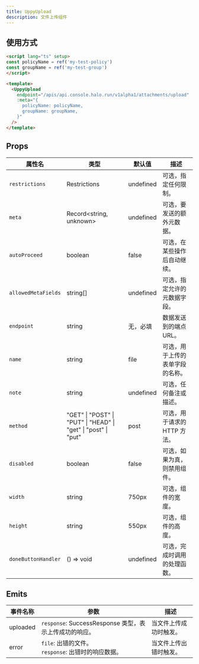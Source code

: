 ```yaml
---
title: UppyUpload
description: 文件上传组件
---
```


## 使用方式

```html
<script lang="ts" setup>
const policyName = ref('my-test-policy')
const groupName = ref('my-test-group')
</script>

<template>
  <UppyUpload
    endpoint="/apis/api.console.halo.run/v1alpha1/attachments/upload"
    :meta="{
      policyName: policyName,
      groupName: groupName,
    }"
  />
</template>
```

## Props

| 属性名              | 类型                                                           | 默认值    | 描述                           |
|---------------------|----------------------------------------------------------------|-----------|------------------------------|
| `restrictions`      | Restrictions                                                   | undefined | 可选，指定任何限制。             |
| `meta`              | Record\<string, unknown\>                                        | undefined | 可选，要发送的额外元数据。       |
| `autoProceed`       | boolean                                                        | false     | 可选，在某些操作后自动继续。     |
| `allowedMetaFields` | string[]                                                       | undefined | 可选，指定允许的元数据字段。     |
| `endpoint`          | string                                                         | 无，必填   | 数据发送到的端点 URL。           |
| `name`              | string                                                         | file      | 可选，用于上传的表单字段的名称。 |
| `note`              | string                                                         | undefined | 可选，任何备注或描述。           |
| `method`            | "GET" \| "POST" \| "PUT" \| "HEAD" \| "get" \| "post" \| "put" | post      | 可选，用于请求的 HTTP 方法。       |
| `disabled`          | boolean                                                        | false     | 可选，如果为真，则禁用组件。      |
| `width`             | string                                                         | 750px     | 可选，组件的宽度。               |
| `height`            | string                                                         | 550px     | 可选，组件的高度。               |
| `doneButtonHandler` | () => void                                                     | undefined | 可选，完成时调用的处理函数。     |

## Emits

| 事件名称 | 参数                                                   | 描述                  |
|----------|------------------------------------------------------|---------------------|
| uploaded | `response`: SuccessResponse 类型，表示上传成功的响应。   | 当文件上传成功时触发。 |
| error    | `file`: 出错的文件。<br />`response`: 出错时的响应数据。 | 当文件上传出错时触发。 |
